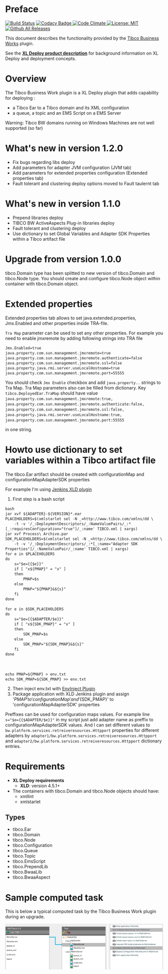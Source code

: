 # Preface #

[![Build Status][xld-tibcobw-plugin-travis-image]][xld-tibcobw-plugin-travis-url]
[![Codacy Badge][xld-tibcobw-plugin-codacy-image] ][xld-tibcobw-plugin-codacy-url]
[![Code Climate][xld-tibcobw-plugin-code-climate-image] ][xld-tibcobw-plugin-code-climate-url]
[![License: MIT][xld-tibcobw-plugin-license-image] ][xld-tibcobw-plugin-license-url]
[![Github All Releases][xld-tibcobw-plugin-downloads-image] ]()


[xld-tibcobw-plugin-travis-image]: https://travis-ci.org/xebialabs-community/xld-tibcobw-plugin.svg?branch=master
[xld-tibcobw-plugin-travis-url]: https://travis-ci.org/xebialabs-community/xld-tibcobw-plugin
[xld-tibcobw-plugin-codacy-image]: https://api.codacy.com/project/badge/Grade/01effb612c17493882e93f00a4e8b94f
[xld-tibcobw-plugin-codacy-url]: https://www.codacy.com/app/joris-dewinne/xld-tibcobw-plugin
[xld-tibcobw-plugin-code-climate-image]: https://api.codeclimate.com/v1/badges/26be10b38437ae259be0/maintainability
[xld-tibcobw-plugin-code-climate-url]: https://codeclimate.com/github/xebialabs-community/xld-tibcobw-plugin/maintainability
[xld-tibcobw-plugin-license-image]: https://img.shields.io/badge/License-MIT-yellow.svg
[xld-tibcobw-plugin-license-url]: https://opensource.org/licenses/MIT
[xld-tibcobw-plugin-downloads-image]: https://img.shields.io/github/downloads/xebialabs-community/xld-tibcobw-plugin/total.svg


This document describes the functionality provided by the [Tibco Business Works](http://www.tibco.com/products/automation/application-integration/activematrix-businessworks) plugin.

See the [**XL Deploy product description**](https://docs.xebialabs.com/xl-deploy/) for background information on XL Deploy and deployment concepts.

# Overview #

The Tibco Business Work plugin is a XL Deploy plugin that adds capability for deploying  :

* a Tibco Ear to a Tibco domain and its XML configuration
* a queue, a topic and an EMS Script on a EMS Server

Warning: Tibco BW domains running on Windows Machines are not well supported (so far)

# What's new in version 1.2.0 #

* Fix bugs regarding libs deploy
* Add parameters for adapter JVM configuration (JVM tab)
* Add parameters for extended properties configuration (Extended properties tab)
* Fault tolerant and clustering deploy options moved to Fault taulernt tab


# What's new in version 1.1.0 #

* Prepend libraries deploy
* TIBCO BW ActiveAspects Plug-in libraries deploy
* Fault tolerant and clustering deploy
* Use dictionary to set Global Variables and Adapter SDK Properties within a Tibco artifact file

# Upgrade from version 1.0.0 #

tibco.Domain type has been splitted to new version of tibco.Domain and tibco.Node type. You should create and configure tibco.Node object within container with tibco.Domain object.

# Extended properties

Extended properties tab allows to set java.extended.properties, Jmx.Enabled and other properties inside TRA-file.

`Tra Map` parameter can be used to set any other properties. For example you need to enable jmxremote by adding following strings into TRA file

```
Jmx.Enabled=true
java.property.com.sun.management.jmxremote=true
java.property.com.sun.management.jmxremote.authenticate=false
java.property.com.sun.management.jmxremote.ssl=false
java.property.java.rmi.server.useLocalHostname=true
java.property.com.sun.management.jmxremote.port=55555
```

You should check `Jmx Enable` checkbox and add `java.property..` strings to Tra Map. Tra Map parameters also can be filled from dictionary. Key `tibco.DeployedEar.TraMap` should have value  `java.property.com.sun.management.jmxremote:true, java.property.com.sun.management.jmxremote.authenticate:false, java.property.com.sun.management.jmxremote.ssl:false, java.property.java.rmi.server.useLocalHostname:true, java.property.com.sun.management.jmxremote.port:55555`

in one string.

# Howto use dictionary to set variables within a Tibco artifact file

The tibco.Ear artifact should be created with configurationMap and configurationMapAdapterSDK properties


For example I'm using [Jenkins XLD plugin](https://wiki.jenkins-ci.org/display/JENKINS/XL+Deploy+Plugin)

1. First step is a bash script
```
bash
jar xvf ${ADAPTER}-${VERSION}*.ear
PLACEHOLDERS=$(xmlstarlet sel -N _=http://www.tibco.com/xmlns/dd \
    -t -v '/_:DeploymentDescriptors/_:NameValuePairs/_:*[_:requiresConfiguration="true"]/_:name' TIBCO.xml | xargs)
jar xvf Process\ Archive.par
SDK_PLACEHOLDERS=$(xmlstarlet sel -N _=http://www.tibco.com/xmlns/dd \
    -t -v '/_:DeploymentDescriptors/_:*[_:name="Adapter SDK Properties"]/_:NameValuePair/_:name' TIBCO.xml | xargs)
for e in $PLACEHOLDERS
do
    s="$e={{$e}}"
    if [ "x${PMAP}" = "x" ]
    then
        PMAP=$s
    else
        PMAP="${PMAP}&${s}"
    fi
done

for e in $SDK_PLACEHOLDERS
do
    s="$e={{$ADAPTER/$e}}"
    if [ "x${SDK_PMAP}" = "x" ]
    then
        SDK_PMAP=$s
    else
        SDK_PMAP="${SDK_PMAP}&${s}"
    fi
done



echo PMAP=${PMAP} > env.txt
echo SDK_PMAP=${SDK_PMAP} >> env.txt
```

2. Then inject env.txt with [EnvInject Plugin](https://wiki.jenkins-ci.org/display/JENKINS/EnvInject+Plugin)
3. Package application with XLD Jenkins plugin and assign '${PMAP}' to 'configurationMap' and '${SDK_PMAP}' to 'configurationMapAdapterSDK' properties


Preffixes can be used for configuration maps values. For example line `s="$e={{$ADAPTER/$e}}"` in my script just add adapter name as preffix to configurationMapAdapterSDK values.
And I can set different values to `bw.platform.services.retreiveresources.Httpport` properties for different adapters by `adapter1/bw.platform.services.retreiveresources.Httpport` and `adapter2/bw.platform.services.retreiveresources.Httpport` dictionary entries.


# Requirements #

* **XL Deploy requirements**
	* **XLD**: version 4.5.1+
* The containers with tibco.Domain and tibco.Node objects should have:
	* xmllint 
	* xmlstarlet

## Types ##

+ tibco.Ear
+ tibco.Domain
+ tibco.Node
+ tibco.Configuration
+ tibco.Queue
+ tibco.Topic
+ tibco.EmsScript
+ tibco.PrependLib
+ tibco.BwaaLib
+ tibco.BwaaAspect


# Sample computed task #

This is below a typical computed task by the Tibco Business Work plugin during an upgrade.

![Deployment task](images/update-task.png)
